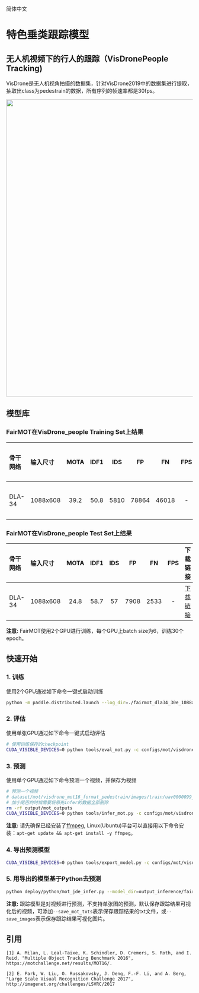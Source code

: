 简体中文
# 特色垂类跟踪模型

## 无人机视频下的行人的跟踪（VisDronePeople Tracking)
VisDrone是无人机视角拍摄的数据集，针对VisDrone2019中的数据集进行提取，抽取出class为pedestrain的数据，所有序列的帧速率都是30fps。
<div align="center">
  <img src='../../../docs/images/VisDronePerson_uav0000099_02109_v.gif' width='800'/>
</div>

## 模型库
### FairMOT在VisDrone_people Training Set上结果
|    骨干网络      |  输入尺寸 |  MOTA  |  IDF1  |   IDS  |   FP   |   FN   |    FPS   |  下载链接  | 配置文件 |
| :--------------| :------- | :----: | :----: | :----: | :----: | :----: |:-------: | :----: | :----: |
| DLA-34         | 1088x608 |  39.2  |  50.8  |  5810   |  78864  |  46018 |    -     | [下载链接]() | [配置文件](fairmot_dla34_30e_1088x608.yml) |

### FairMOT在VisDrone_people Test Set上结果
|    骨干网络      |  输入尺寸 |  MOTA  |  IDF1  |  IDS  |   FP  |   FN   |   FPS   |  下载链接 | 配置文件 |
| :--------------| :------- | :----: | :----: | :---: | :----: | :---: | :------: | :----: |:----: |
| DLA-34         | 1088x608 |  24.8 |  58.7  |   57  |  7908  |  2533  |     -   | [下载链接]() | [配置文件](fairmot_dla34_30e_1088x608.yml) |

**注意:**
 FairMOT使用2个GPU进行训练，每个GPU上batch size为6，训练30个epoch。

## 快速开始

### 1. 训练
使用2个GPU通过如下命令一键式启动训练
```bash
python -m paddle.distributed.launch --log_dir=./fairmot_dla34_30e_1088x608/ --gpus 0,1 tools/train.py -c configs/mot/visdronepeople/fairmot_dla34_30e_1088x608.yml
```
### 2. 评估
使用单张GPU通过如下命令一键式启动评估
```bash
# 使用训练保存的checkpoint
CUDA_VISIBLE_DEVICES=0 python tools/eval_mot.py -c configs/mot/visdronepeople/fairmot_dla34_30e_1088x608.yml -o weights=people_output/fairmot_dla34_30e_1088x608/model_final.pdparams
```

### 3. 预测
使用单个GPU通过如下命令预测一个视频，并保存为视频
```bash
# 预测一个视频
# dataset/mot/visdrone_mot16_format_pedestrain/images/train/uav0000099_02109_v
# 加小尾巴的时候需要将原先infer的数据全部删除
rm -rf output/mot_outputs 
CUDA_VISIBLE_DEVICES=0 python tools/infer_mot.py -c configs/mot/visdronepeople/fairmot_dla34_30e_1088x608.yml -o weights=people_output/fairmot_dla34_30e_1088x608/model_final.pdparams --image_dir=dataset/mot/visdrone_mot16_format_pedestrain/images/train/uav0000099_02109_v/img1 --save_videos --draw_threshold=0.2
```
**注意:**
 请先确保已经安装了[ffmpeg](https://ffmpeg.org/ffmpeg.html), Linux(Ubuntu)平台可以直接用以下命令安装：`apt-get update && apt-get install -y ffmpeg`。

### 4. 导出预测模型
```bash
CUDA_VISIBLE_DEVICES=0 python tools/export_model.py -c configs/mot/visdronepeople/fairmot_dla34_30e_1088x608.yml -o weights=output/fairmot_dla34_30e_1088x608/model_final.pdparams
```

### 5. 用导出的模型基于Python去预测
```bash
python deploy/python/mot_jde_infer.py --model_dir=output_inference/fairmot_dla34_30e_1088x608_headtracking21 --video_file={your video name}.mp4 --device=GPU --save_mot_txts
```
**注意:**
 跟踪模型是对视频进行预测，不支持单张图的预测，默认保存跟踪结果可视化后的视频，可添加`--save_mot_txts`表示保存跟踪结果的txt文件，或`--save_images`表示保存跟踪结果可视化图片。

## 引用
```
[1] A. Milan, L. Leal-Taixe, K. Schindler, D. Cremers, S. Roth, and I. Reid, "Multiple Object Tracking Benchmark 2016", https://motchallenge.net/results/MOT16/.

[2] E. Park, W. Liu, O. Russakovsky, J. Deng, F.-F. Li, and A. Berg, "Large Scale Visual Recognition Challenge 2017", http://imagenet.org/challenges/LSVRC/2017
```
